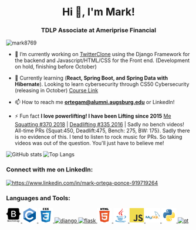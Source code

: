 <h1 align="center">Hi 👋, I'm Mark!</h1>
<h3 align="center">TDLP Associate at Ameriprise Financial</h3> 

<p align="left"> <img src="https://komarev.com/ghpvc/?username=mark8769&label=Profile%20views&color=0e75b6&style=flat" alt="mark8769" /> </p>

- 🔭 I’m currently working on [TwitterClone](https://github.com/mark8769/TwitterClone) using the Django Framework for the backend and Javascript/HTML/CSS for the Front end. (Development on hold, finishing before October)

- 🌱 Currently learning (**React, Spring Boot, and Spring Data with Hibernate**). Looking to learn cybersecurity through CS50 Cybersecurity (releasing in October) [Course Link](https://cs50.harvard.edu/cybersecurity/2023/)

- 📫 How to reach me **ortegam@alumni.augsburg.edu** or LinkedIn!

- ⚡ Fun fact **I love powerlifting! I have been Lifting since 2015** [Me Squatting #370 2018](https://www.youtube.com/shorts/LTcXLaOmMfg) | [Deadlifting #335 2016](https://www.youtube.com/watch?v=V4s-DJn9mTU) | Sadly no bench videos! All-time PRs {Squat:450, Deadlift:475, Bench: 275, BW: 175}. Sadly there is no evidence of this. I tend to listen to rock music for PRs. So taking videos was out of the question. You'll just have to believe me!


![GitHub stats](https://github-readme-stats.vercel.app/api?username=mark8769&&count_private=true&show_icons=true&theme=transparent&include_all_commits=true)
![Top Langs](https://github-readme-stats.vercel.app/api/top-langs/?username=mark8769&langs_count=10&&hide_progress=true&layout=compact&theme=transparent)

<h3 align="left">Connect with me on LinkedIn:</h3>
<p align="left">
<a href="https://www.linkedin.com/in/mark-ortega-ponce-919719264" target="blank"><img align="center" src="https://raw.githubusercontent.com/rahuldkjain/github-profile-readme-generator/master/src/images/icons/Social/linked-in-alt.svg" alt="https://www.linkedin.com/in/mark-ortega-ponce-919719264" height="30" width="40" /></a>
</p>

<h3 align="left">Languages and Tools:</h3>
<p align="left"> <a href="https://getbootstrap.com" target="_blank" rel="noreferrer"> <img src="https://raw.githubusercontent.com/devicons/devicon/master/icons/bootstrap/bootstrap-plain-wordmark.svg" alt="bootstrap" width="40" height="40"/> </a> <a href="https://www.cprogramming.com/" target="_blank" rel="noreferrer"> <img src="https://raw.githubusercontent.com/devicons/devicon/master/icons/c/c-original.svg" alt="c" width="40" height="40"/> </a> <a href="https://www.w3schools.com/css/" target="_blank" rel="noreferrer"> <img src="https://raw.githubusercontent.com/devicons/devicon/master/icons/css3/css3-original-wordmark.svg" alt="css3" width="40" height="40"/> </a> <a href="https://www.djangoproject.com/" target="_blank" rel="noreferrer"> <img src="https://cdn.worldvectorlogo.com/logos/django.svg" alt="django" width="40" height="40"/> </a> <a href="https://flask.palletsprojects.com/" target="_blank" rel="noreferrer"> <img src="https://www.vectorlogo.zone/logos/pocoo_flask/pocoo_flask-icon.svg" alt="flask" width="40" height="40"/> </a> <a href="https://www.w3.org/html/" target="_blank" rel="noreferrer"> <img src="https://raw.githubusercontent.com/devicons/devicon/master/icons/html5/html5-original-wordmark.svg" alt="html5" width="40" height="40"/> </a> <a href="https://www.java.com" target="_blank" rel="noreferrer"> <img src="https://raw.githubusercontent.com/devicons/devicon/master/icons/java/java-original.svg" alt="java" width="40" height="40"/> </a> <a href="https://developer.mozilla.org/en-US/docs/Web/JavaScript" target="_blank" rel="noreferrer"> <img src="https://raw.githubusercontent.com/devicons/devicon/master/icons/javascript/javascript-original.svg" alt="javascript" width="40" height="40"/> </a> <a href="https://www.mysql.com/" target="_blank" rel="noreferrer"> <img src="https://raw.githubusercontent.com/devicons/devicon/master/icons/mysql/mysql-original-wordmark.svg" alt="mysql" width="40" height="40"/> </a> <a href="https://www.python.org" target="_blank" rel="noreferrer"> <img src="https://raw.githubusercontent.com/devicons/devicon/master/icons/python/python-original.svg" alt="python" width="40" height="40"/> </a> <a href="https://www.qt.io/" target="_blank" rel="noreferrer"> <img src="https://upload.wikimedia.org/wikipedia/commons/0/0b/Qt_logo_2016.svg" alt="qt" width="40" height="40"/> </a> </p>
